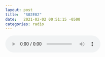 ```yaml
---
layout: post
title:  "S02E02"
date:   2021-02-02 00:51:15 -0500
categories: radio
---
```

<audio controls="controls">
    <source src="https://sparechange.s3.us-east-2.amazonaws.com/SpareChange-S02E02-020221-1400.mp3" type="audio/mpeg">
</audio>


